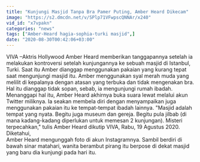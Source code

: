 ```yaml
---
title: "Kunjungi Masjid Tanpa Bra Pamer Puting, Amber Heard Dikecam"
image: "https://s2.dmcdn.net/v/SPlp71VFwpscQNNAr/x240"
vid_id: "x7vpakn"
categories: "news"
tags: ["Amber-Heard hagia-sophia-turki masjid",]
date: "2020-08-30T00:42:06+03:00"
---
```

VIVA –Aktris Hollywood Amber Heard memberikan tanggapannya setelah ia melakukan kontroversi setelah kunjungannya ke sebuah masjid di Istanbul, Turki. Saat itu Amber dianggap menggunakan pakaian yang kurang tepat saat mengunjungi masjid itu. Amber menggunakan syal merah muda yang melilit di kepalanya dengan atasan yang terbuka dan tidak mengenakan bra. Hal itu dianggap tidak sopan, sebab, ia mengunjungi rumah ibadah.   <br>Menanggapi hal itu, Amber Heard akhirnya buka suara lewat melalui akun Twitter miliknya. Ia seakan membela diri dengan menyampaikan juga menggunakan pakaian itu ke tempat-tempat ibadah lainnya. &quot;Masjid adalah tempat yang nyata. Begitu juga museum dan gereja. Begitu pula jilbab (di mana kadang-kadang diperlukan untuk memesan 2 kunjungan). Misteri terpecahkan,&quot; tulis Amber Heard dikutip VIVA, Rabu, 19 Agustus 2020. Diketahui,   <br>Amber Heard mengunggah foto di akun Instagramnya. Sambil berdiri di bawah sinar matahari, wanita berambut pirang itu berpose di dekat masjid yang baru dia kunjungi pada hari itu.   <br>
